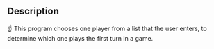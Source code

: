 <h2>Description</h2>
☝️ This program chooses one player from a list that the user enters, to determine which one plays the first turn in a game.
<br />
